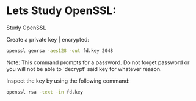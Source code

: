 # Lets Study OpenSSL:

Study OpenSSL

Create a private key | encrypted:
```bash
openssl genrsa -aes128 -out fd.key 2048
```

Note: This command prompts for a password. Do not forget password or you will not be able to 'decrypt'
said key for whatever reason.

Inspect the key by using the following command: 
```bash
openssl rsa -text -in fd.key 
```
